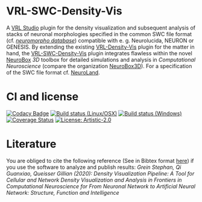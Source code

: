 VRL-SWC-Density-Vis
===================
A [VRL Studio](https://github.com/VRL-Studio/VRL-Studio) plugin for the density visualization and subsequent analysis of stacks of neuronal morphologies specified in the common SWC file format (cf. [*neuromorpho database*](http://neuromorpho.org)) compatible with e. g. Neurolucida, NEURON or GENESIS. By extending the existing [VRL-Density-Vis](https://github.com/NeuroBox3D/VRL-Density-Vis) plugin for the matter in hand, the [VRL-SWC-Density-Vis](https://github.com/stephanmg/VRL-SWC-Density-Vis) plugin integrates flawless within the novel [NeuroBox](http://neurobox.eu/) *3D* toolbox for detailed simulations and analysis in *Computational Neuroscience* (compare the organization [NeuroBox3D](https://github.com/NeuroBox3D)). For a specification of the SWC file format cf. [NeuroLand](http://www.neuronland.org/NLMorphologyConverter/MorphologyFormats/SWC/Spec.html).

# CI and license
[![Codacy Badge](https://api.codacy.com/project/badge/Grade/1363909ef6d445e7aa758f3b56fa6da5)](https://app.codacy.com/manual/stephan_5/VRL-SWC-Density-Vis?utm_source=github.com&utm_medium=referral&utm_content=stephanmg/VRL-SWC-Density-Vis&utm_campaign=Badge_Grade_Dashboard)
[![Build status (Linux/OSX)](https://api.travis-ci.org/stephanmg/VRL-SWC-Density-Vis.svg?branch=new_features)](https://travis-ci.org/stephanmg/VRL-SWC-Density-Vis)
[![Build status (Windows)](https://ci.appveyor.com/api/projects/status/mbp14vk1k591p5jk?svg=true)](https://ci.appveyor.com/project/stephanmg/vrl-swc-density-vis)
[![Coverage Status](https://coveralls.io/repos/stephanmg/VRL-SWC-Density-Vis/badge.png)](https://coveralls.io/r/stephanmg/VRL-SWC-Density-Vis)
[![License: Artistic-2.0](https://img.shields.io/badge/License-Artistic%202.0-0298c3.svg)](https://opensource.org/licenses/Artistic-2.0)

# Literature
You are obliged to cite the following reference (See in Bibtex format [here](https://github.com/stephanmg/VRL-SWC-Density-Vis/dvp.bib)) if you use the software to analyze and publish results: *Grein Stephan, Qi Guanxiao, Queisser Gillian (2020): Density Visualization Pipeline: A Tool for Cellular and Network Density Visualization and Analysis in Frontiers in Computational Neuroscience for From Neuronal Network to Artificial Neural Network: Structure, Function and Intelligence*
